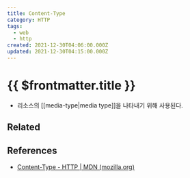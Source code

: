 ```yaml
---
title: Content-Type
category: HTTP
tags:
  - web
  - http
created: 2021-12-30T04:06:00.000Z
updated: 2021-12-30T04:15:00.000Z
---
```


# {{ $frontmatter.title }}

- 리소스의 [[media-type|media type]]을 나타내기 위해 사용된다.

## Related

## References

- [Content-Type - HTTP | MDN (mozilla.org)](https://developer.mozilla.org/ko/docs/Web/HTTP/Headers/Content-Type)
